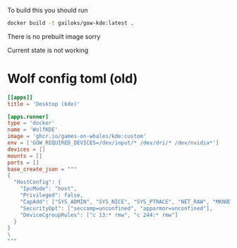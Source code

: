 To build this you should run
```bash
docker build -t gailoks/gow-kde:latest .
```
There is no prebuilt image sorry

Current state is not working

# Wolf config toml (old)

```toml
[[apps]]
title = 'Desktop (kde)'

[apps.runner]
type = 'docker'
name = 'WolfKDE'
image = 'ghcr.io/games-on-whales/kde:custom'
env = ['GOW_REQUIRED_DEVICES=/dev/input/* /dev/dri/* /dev/nvidia*']
devices = []
mounts = []
ports = []
base_create_json = """
{
  "HostConfig": {
    "IpcMode": "host",
    "Privileged": false,
    "CapAdd": ["SYS_ADMIN", "SYS_NICE", "SYS_PTRACE", "NET_RAW", "MKNOD", "NET_ADMIN"],
    "SecurityOpt": ["seccomp=unconfined", "apparmor=unconfined"],
    "DeviceCgroupRules": ["c 13:* rmw", "c 244:* rmw"]
  }
}
\
"""
```
